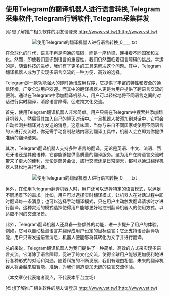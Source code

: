 ## **使用Telegram的翻译机器人进行语言转换,Telegram采集软件,Telegram行销软件,Telegram采集群发**

[😍想了解推广相关软件的朋友请登录 http://www.vst.tw](http://www.vst.tw)

 <center><img src="https://vst.tw/MP4/tuiguang/png/4.png" alt="使用Telegram的翻译机器人进行语言转换_0____.txt"></center>

在全球化的时代，语言不再是沟通的障碍，而是一座桥梁，连接着不同国家和文化。然而，即使我们意识到语言的重要性，我们仍然面临着语言障碍的挑战。幸运的是，随着科技的进步，我们有了更多的工具来解决这个问题。其中，Telegram翻译机器人成为了实现多语言交流的一种方便、高效的选择。

Telegram是一款功能强大的即时通讯应用程序，它提供了丰富的特性和安全的通信环境，广受全球用户欢迎。而其中的翻译机器人更是为用户提供了跨语言交流的便利。通过在Telegram中添加翻译机器人，用户可以轻松地将不同语言之间的对话进行实时翻译，消除语言障碍，促进跨文化交流。

首先，使用Telegram翻译机器人非常简单。用户只需在Telegram中搜索并添加翻译机器人，然后将其加入自己的聊天对话中。一旦机器人被添加到对话中，它将会自动检测并翻译对方发送的消息。这意味着，当你与来自不同国家或使用不同语言的人进行交流时，你无需手动复制粘贴内容到翻译工具中，机器人会立即为你提供准确的翻译结果。

其次，Telegram翻译机器人支持多种语言的翻译。无论是英语、中文、法语、西班牙语还是其他语种，它都能够提供高质量的翻译服务。这为用户在跨语言交流时带来了更大的便利，无论是商务会议、旅行交流还是日常聊天，都可以通过翻译机器人轻松地进行对话。

 <center><img src="https://vst.tw/MP4/tuiguang/png/1.png" alt="使用Telegram的翻译机器人进行语言转换_0____.txt"></center>

另外，在使用Telegram翻译机器人时，用户还可以选择特定的语言模式，以满足不同场景下的需求。比如，用户可以选择实时翻译模式，让机器人在对话过程中即时翻译每一条消息；也可以选择手动翻译模式，只在用户主动触发翻译请求时才进行翻译。这种灵活的模式选择使得用户能够更好地控制翻译机器人的使用方式，以适应不同的交流场景。

此外，Telegram翻译机器人还具备一些额外的功能，进一步提升了用户的体验。例如，它可以自动检测语言并翻译成用户设定的目标语言；它还支持语音翻译功能，用户只需发送语音消息，机器人便能够将其转化为文字并进行翻译。

总的来说，Telegram翻译机器人为我们提供了一种简单、高效的方式来实现多语言交流。它消除了语言障碍，促进了跨文化交流，使得全球用户能够更加便利地进行各种形式的对话和沟通。随着科技的不断发展，我们有理由相信，未来的翻译机器人将会越来越智能、准确，为我们创造更加无缝的语言交流体验。

（本文章仅代表笔者观点，不代表本平台立场）

[😍想了解推广相关软件的朋友请登录 http://www.vst.tw](http://www.vst.tw)



